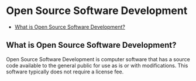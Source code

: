 # Open Source Software Development

- [What is Open Source Software Development?](#what-is-open-source-software-development)

## What is Open Source Software Development?

Open Source Software Development is computer software that has a source code available to the general public for use as is or with modifications. This software typically does not require a license fee.